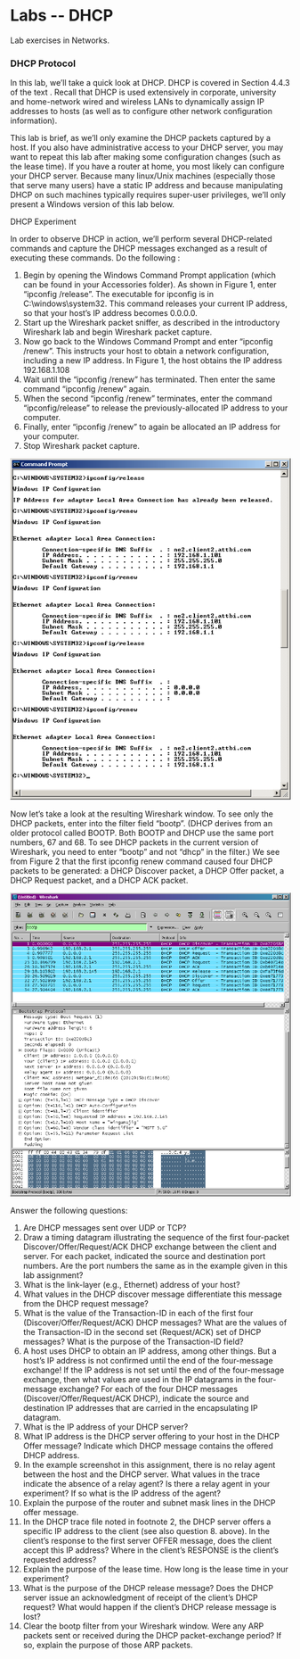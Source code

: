 # Labs -- DHCP
Lab exercises in Networks.

### DHCP Protocol
In this lab, we’ll take a quick look at DHCP. DHCP is covered in Section 4.4.3 of the text . Recall that DHCP is used extensively in corporate, university and home-network wired and wireless LANs to dynamically assign IP addresses to hosts (as well as to configure other network configuration information).

This lab is brief, as we’ll only examine the DHCP packets captured by a host. If you also have administrative access to your DHCP server, you may want to repeat this lab after making some configuration changes (such as the lease time). If you have a router at home, you most likely can configure your DHCP server.  Because many linux/Unix machines (especially those that serve many users) have a static IP address and because manipulating DHCP on such machines typically requires super-user privileges, we’ll only present a Windows version of this lab below. 

DHCP Experiment

In order to observe DHCP in action, we’ll perform several DHCP-related commands and capture the DHCP messages exchanged as a result of executing these commands.  Do the following :

1.	Begin by opening the Windows Command Prompt application (which can be found in your Accessories folder). As shown in Figure 1, enter 
“ipconfig /release”. The executable for ipconfig is in C:\windows\system32. This command releases your current IP address, so that your host’s IP address becomes 0.0.0.0. 
2.	Start up the Wireshark packet sniffer, as described in the introductory Wireshark lab and begin Wireshark packet capture.
3.	Now go back to the Windows Command Prompt and enter “ipconfig /renew”. This instructs your host to obtain a network configuration, including a new IP address. In Figure 1, the host obtains the IP address 192.168.1.108
4.	Wait until the “ipconfig /renew” has terminated.  Then enter the same command “ipconfig /renew” again.
5.	When the second “ipconfig /renew” terminates, enter the command “ipconfig/release” to release the previously-allocated IP address to your computer. 
6.	Finally, enter “ipconfig /renew” to again be allocated an IP address for your computer.
7.	Stop Wireshark packet capture. 

 ![Figure1.Command Prompt window showing sequence of ipconfig commands that you should enter](Pictures/command_sequence.png)

 
Now let’s take a look at the resulting Wireshark window. To see only the DHCP packets, enter into the filter field “bootp”. (DHCP derives from an older protocol called BOOTP. Both BOOTP and DHCP use the same port numbers, 67 and 68. To see DHCP packets in the current version of Wireshark, you need to enter “bootp” and not “dhcp” in the filter.)
We see from Figure 2 that the first  ipconfig renew command caused four DHCP packets to be generated: a DHCP Discover packet, a DHCP Offer packet, a DHCP Request packet, and a DHCP ACK packet. 


![Figure 2 Wireshark window with first DHCP packet – the DHCP Discover packet – expanded.](Pictures/dhcp_discover.png) 

Answer the following questions:

1.	Are DHCP messages sent over UDP or TCP? 
2.	Draw a timing datagram illustrating the sequence of the first four-packet Discover/Offer/Request/ACK DHCP  exchange between the client and server. For each packet, indicated the source and destination port numbers. Are the port numbers the same as in the example given in this lab assignment? 
3.	What is the link-layer (e.g., Ethernet) address of your host?
4.	What values in the DHCP discover message differentiate this message from the DHCP request message?
5.	What is the value of the Transaction-ID in each of the first four (Discover/Offer/Request/ACK) DHCP messages?  What are the values of the Transaction-ID in the second set (Request/ACK) set of DHCP messages?  What is the purpose of the Transaction-ID field?
6.	A host uses DHCP to obtain an IP address, among other things. But a host’s IP address is not confirmed until the end of the four-message exchange!  If the IP address is not set until the end of the four-message exchange, then what values are used in the IP datagrams in the four-message exchange?  For each of the four DHCP messages (Discover/Offer/Request/ACK DHCP), indicate the source and destination IP addresses that are carried in the encapsulating IP datagram.
7.	What is the IP address of your DHCP server?
8.	What IP address is the DHCP server offering to your host in the DHCP Offer message?  Indicate which DHCP message contains the offered DHCP address.
9.	In the example screenshot in this assignment, there is no relay agent between the host and the DHCP server. What values in the trace indicate the absence of a relay agent?  Is there a relay agent in your experiment? If so what is the IP address of the agent?
10.	Explain the purpose of the router and subnet mask lines in the DHCP offer message.
11.	In the DHCP trace file noted in footnote 2, the DHCP server offers a specific IP address to the client (see also question 8. above).  In the client’s response to the first server OFFER message, does the client accept this IP address?  Where in the client’s RESPONSE is the client’s requested address?
12.	Explain the purpose of the lease time. How long is the lease time in your experiment?
13.	What is the purpose of the DHCP release message?  Does the DHCP server issue an acknowledgment of receipt of the client’s DHCP request?  What would happen if the client’s DHCP release message is lost?
14.	Clear the bootp filter from your Wireshark window. Were any ARP packets sent or received during the DHCP packet-exchange period? If so, explain the purpose of those ARP packets.





